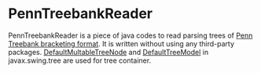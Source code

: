 PennTreebankReader
==================

PennTreebankReader is a piece of java codes to read parsing trees of 
<a href="http://www.cis.upenn.edu/~treebank/">Penn Treebank bracketing format</a>.
It is written without using any third-party packages. 
<a href="http://docs.oracle.com/javase/6/docs/api/javax/swing/tree/DefaultMutableTreeNode.html">DefaultMultableTreeNode</a>
and <a href="http://docs.oracle.com/javase/1.4.2/docs/api/javax/swing/tree/DefaultTreeModel.html">DefaultTreeModel</a>
in javax.swing.tree are used for tree container.</p>	